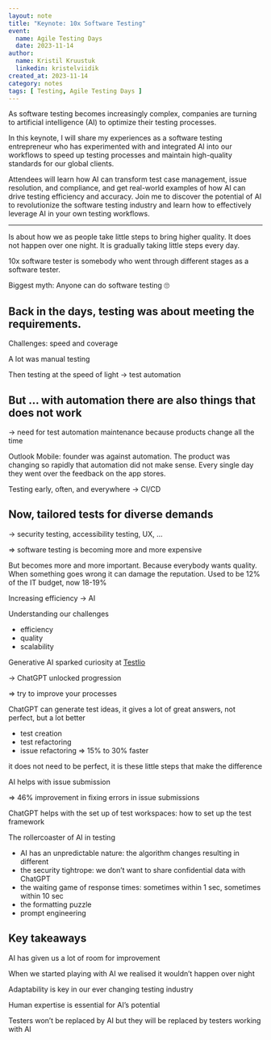 ```yaml
---
layout: note
title: "Keynote: 10x Software Testing"
event:
  name: Agile Testing Days
  date: 2023-11-14
author:
  name: Kristil Kruustuk
  linkedin: kristelviidik
created_at: 2023-11-14
category: notes
tags: [ Testing, Agile Testing Days ]
---
```


As software testing becomes increasingly complex, companies are turning to artificial intelligence (AI) to optimize their testing processes.

In this keynote, I will share my experiences as a software testing entrepreneur who has experimented with and integrated AI into our workflows to speed up testing processes and maintain high-quality standards for our global clients.

Attendees will learn how AI can transform test case management, issue resolution, and compliance, and get real-world examples of how AI can drive testing efficiency and accuracy. Join me to discover the potential of AI to revolutionize the software testing industry and learn how to effectively leverage AI in your own testing workflows.

---

Is about how we as people take little steps to bring higher quality. It does not happen over one night. It is gradually taking little steps every day.

10x software tester is somebody who went through different stages as a software tester.

Biggest myth: Anyone can do software testing 🙄

## Back in the days, testing was about meeting the requirements.

Challenges: speed and coverage

A lot was manual testing

Then testing at the speed of light -> test automation

## But … with automation there are also things that does not work

-> need for test automation maintenance because products change all the time

Outlook Mobile: founder was against automation. The product was changing so rapidly that automation did not make sense. Every single day they went over the feedback on the app stores.

Testing early, often, and everywhere -> CI/CD

## Now, tailored tests for diverse demands

-> security testing, accessibility testing, UX, …

=> software testing is becoming more and more expensive

But becomes more and more important. Because everybody wants quality. When something goes wrong it can damage the reputation.
Used to be 12% of the IT budget, now 18-19%

Increasing efficiency -> AI

Understanding our challenges

- efficiency
- quality
- scalability

Generative AI sparked curiosity at [Testlio](https://testlio.com)

-> ChatGPT unlocked progression

=> try to improve your processes

ChatGPT can generate test ideas,
it gives a lot of great answers, not perfect, but a lot better

- test creation
- test refactoring
- issue refactoring
=> 15% to 30% faster

it does not need to be perfect, it is these little steps that make the difference

AI helps with issue submission

=> 46% improvement in fixing errors in issue submissions

ChatGPT helps with the set up of test workspaces: how to set up the test framework

The rollercoaster of AI in testing

- AI has an unpredictable nature: the algorithm changes resulting in different
- the security tightrope: we don’t want to share confidential data with ChatGPT
- the waiting game of response times: sometimes within 1 sec, sometimes within 10 sec
- the formatting puzzle
- prompt engineering

## Key takeaways

AI has given us a lot of room for improvement

When we started playing with AI we realised it wouldn’t happen over night

Adaptability is key in our ever changing testing industry

Human expertise is essential for AI’s potential

Testers won’t be replaced by AI but they will be replaced by testers working with AI
